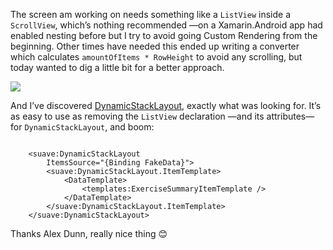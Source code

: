 The screen am working on needs something like a `ListView` inside a
`ScrollView`, which’s nothing recommended —on a Xamarin.Android app had enabled
nesting before but I try to avoid going Custom Rendering from the beginning.
Other times have needed this ended up writing a converter which calculates
`amountOfItems * RowHeight` to avoid any scrolling, but today wanted to dig a
little bit for a better approach.

![](https://media.giphy.com/media/l41Ygr7sR5limRkek/giphy.gif)

And I’ve discovered
[DynamicStackLayout](https://github.com/SuavePirate/DynamicStackLayout), exactly
what was looking for. It’s as easy to use as removing the `ListView` declaration
—and its attributes— for `DynamicStackLayout`, and boom:

~~~~~~~~~~~~~~~~~~~~~~~~~~~~~~~~~~~~~~~~~~~~~~~~~~~~~~~~~~~~~~~~~~~~~~~~~~~~~~~~

    <suave:DynamicStackLayout
        ItemsSource="{Binding FakeData}">
        <suave:DynamicStackLayout.ItemTemplate>
            <DataTemplate>
                <templates:ExerciseSummaryItemTemplate />
            </DataTemplate>
        </suave:DynamicStackLayout.ItemTemplate>
    </suave:DynamicStackLayout>
~~~~~~~~~~~~~~~~~~~~~~~~~~~~~~~~~~~~~~~~~~~~~~~~~~~~~~~~~~~~~~~~~~~~~~~~~~~~~~~~

Thanks Alex Dunn, really nice thing 😊
